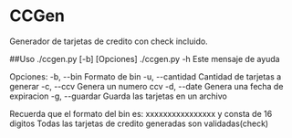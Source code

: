# CCGen
Generador de tarjetas de credito con check incluido.

##Uso
./ccgen.py [-b] <bin> [Opciones]
./ccgen.py -h      Este mensaje de ayuda

Opciones:
    -b, --bin          Formato de bin
    -u, --cantidad     Cantidad de tarjetas a generar
    -c, --ccv          Genera un numero ccv
    -d, --date         Genera una fecha de expiracion
    -g, --guardar      Guarda las tarjetas en un archivo

Recuerda que el formato del bin es: xxxxxxxxxxxxxxxx y consta de 16 digitos
Todas las tarjetas de credito generadas son validadas(check)
